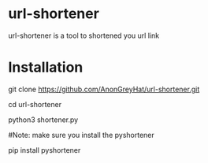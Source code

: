 # url-shortener

url-shortener is a tool to shortened you url link 

# Installation
git clone https://github.com/AnonGreyHat/url-shortener.git

cd url-shortener

python3 shortener.py 

#Note:
make sure you install the pyshortener

pip install pyshortener
